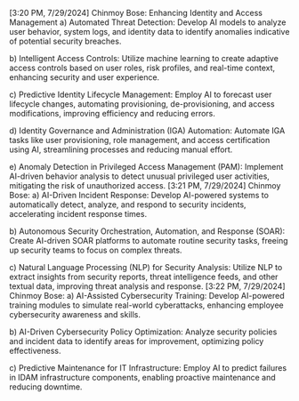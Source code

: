 [3:20 PM, 7/29/2024] Chinmoy Bose: Enhancing Identity and Access Management
a) Automated Threat Detection: Develop AI models to analyze user behavior, system logs, and identity data to identify anomalies indicative of potential security breaches.

b) Intelligent Access Controls: Utilize machine learning to create adaptive access controls based on user roles, risk profiles, and real-time context, enhancing security and user experience.

c) Predictive Identity Lifecycle Management: Employ AI to forecast user lifecycle changes, automating provisioning, de-provisioning, and access modifications, improving efficiency and reducing errors.

d) Identity Governance and Administration (IGA) Automation: Automate IGA tasks like user provisioning, role management, and access certification using AI, streamlining processes and reducing manual effort.

e) Anomaly Detection in Privileged Access Management (PAM): Implement AI-driven behavior analysis to detect unusual privileged user activities, mitigating the risk of unauthorized access.
[3:21 PM, 7/29/2024] Chinmoy Bose: a) AI-Driven Incident Response: Develop AI-powered systems to automatically detect, analyze, and respond to security incidents, accelerating incident response times.

b) Autonomous Security Orchestration, Automation, and Response (SOAR): Create AI-driven SOAR platforms to automate routine security tasks, freeing up security teams to focus on complex threats.

c) Natural Language Processing (NLP) for Security Analysis: Utilize NLP to extract insights from security reports, threat intelligence feeds, and other textual data, improving threat analysis and response.
[3:22 PM, 7/29/2024] Chinmoy Bose: a) AI-Assisted Cybersecurity Training: Develop AI-powered training modules to simulate real-world cyberattacks, enhancing employee cybersecurity awareness and skills.

b) AI-Driven Cybersecurity Policy Optimization: Analyze security policies and incident data to identify areas for improvement, optimizing policy effectiveness.

c) Predictive Maintenance for IT Infrastructure: Employ AI to predict failures in IDAM infrastructure components, enabling proactive maintenance and reducing downtime.
